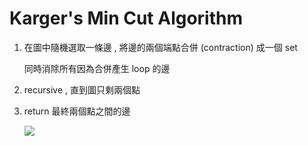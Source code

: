 # Karger's Min Cut Algorithm

1. 在圖中隨機選取一條邊 , 將邊的兩個端點合併 (contraction) 成一個 set

   同時消除所有因為合併產生 loop 的邊

2. recursive , 直到圖只剩兩個點

3. return 最終兩個點之間的邊

   ![](https://upload.wikimedia.org/wikipedia/commons/thumb/e/e7/Single_run_of_Karger%E2%80%99s_Mincut_algorithm.svg/683px-Single_run_of_Karger%E2%80%99s_Mincut_algorithm.svg.png)

